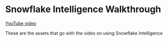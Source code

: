 # Snowflake Intelligence Walkthrough

[YouTube video](https://youtu.be/iDpHBsIYcA8)

These are the assets that go with the video on using Snowflake Intelligence
